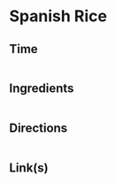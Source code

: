 # Spanish Rice

## Time 
```

```

## Ingredients
```

```


## Directions
```

```


## Link(s)
```

```
